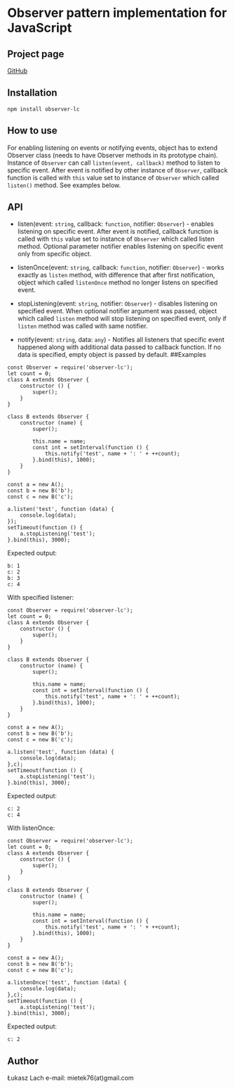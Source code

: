 # Observer pattern implementation for JavaScript

## Project page
[GitHub](https://github.com/Furmanus/Observer)

## Installation
`npm install observer-lc`

## How to use
For enabling listening on events or notifying events, object has to extend Observer class (needs to have Observer
methods in its prototype chain). Instance of `Observer` can call `listen(event, callback)` method to listen to specific
event. After event is notified by other instance of `Observer`, callback function is called with `this` value set to
instance of `Observer` which called `listen()` method. See examples below.

## API
- listen(event: `string`, callback: `function`, notifier: `Observer`) - enables listening on specific event. After
event is notified, callback function is called with `this` value set to instance of `Observer` which called listen
method. Optional parameter notifier enables listening on specific event only from specific object.

- listenOnce(event: `string`, callback: `function`, notifier: `Observer`) - works exactly as `listen` method, with
difference that after first notification, object which called `listenOnce` method no longer listens on specified event.

- stopListening(event: `string`, notifier: `Observer`) - disables listening on specified event. When optional notifier
argument was passed, object which called `listen` method will stop listening on specified event, only if `listen`
method was called with same notifier.

- notify(event: `string`, data: `any`) - Notifies all listeners that specific event happened along with additional data
passed to callback function. If no data is specified, empty object is passed by default.
##Examples
```
const Observer = require('observer-lc');
let count = 0;
class A extends Observer {
    constructor () {
        super();
    }
}

class B extends Observer {
    constructor (name) {
        super();

        this.name = name;
        const int = setInterval(function () {
            this.notify('test', name + ': ' + ++count);
        }.bind(this), 1000);
    }
}

const a = new A();
const b = new B('b');
const c = new B('c');

a.listen('test', function (data) {
    console.log(data);
});
setTimeout(function () {
    a.stopListening('test');
}.bind(this), 3000);
```
Expected output:
```
b: 1
c: 2
b: 3
c: 4

```
With specified listener:
```
const Observer = require('observer-lc');
let count = 0;
class A extends Observer {
    constructor () {
        super();
    }
}

class B extends Observer {
    constructor (name) {
        super();

        this.name = name;
        const int = setInterval(function () {
            this.notify('test', name + ': ' + ++count);
        }.bind(this), 1000);
    }
}

const a = new A();
const b = new B('b');
const c = new B('c');

a.listen('test', function (data) {
    console.log(data);
},c);
setTimeout(function () {
    a.stopListening('test');
}.bind(this), 3000);
```
Expected output:
```
c: 2
c: 4
```
With listenOnce:
```
const Observer = require('observer-lc');
let count = 0;
class A extends Observer {
    constructor () {
        super();
    }
}

class B extends Observer {
    constructor (name) {
        super();

        this.name = name;
        const int = setInterval(function () {
            this.notify('test', name + ': ' + ++count);
        }.bind(this), 1000);
    }
}

const a = new A();
const b = new B('b');
const c = new B('c');

a.listenOnce('test', function (data) {
    console.log(data);
},c);
setTimeout(function () {
    a.stopListening('test');
}.bind(this), 3000);
```
Expected output:
```
c: 2
```
## Author
Łukasz Lach
e-mail: mietek76(at)gmail.com
